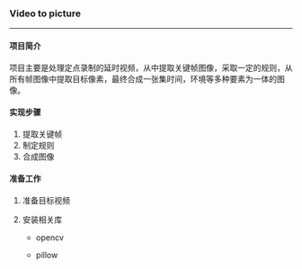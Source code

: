 ### Video to picture

---

#### 项目简介

项目主要是处理定点录制的延时视频，从中提取关键帧图像，采取一定的规则，从所有帧图像中提取目标像素，最终合成一张集时间，环境等多种要素为一体的图像。

#### 实现步骤

1. 提取关键帧
2. 制定规则
3. 合成图像

#### 准备工作

1. 准备目标视频

2. 安装相关库

   - opencv

   - pillow
